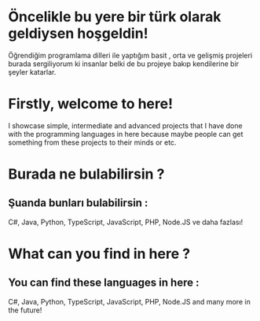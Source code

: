 # Öncelikle bu yere bir türk olarak geldiysen hoşgeldin!
Öğrendiğim programlama dilleri ile yaptığım basit , orta ve gelişmiş projeleri burada sergiliyorum ki insanlar belki de bu projeye bakıp kendilerine bir şeyler katarlar.

# Firstly, welcome to here!
I showcase simple, intermediate and advanced projects that I have done with the programming languages in here because maybe people can get something from these projects to their minds or etc.


# Burada ne bulabilirsin ?
## Şuanda bunları bulabilirsin :
C#, Java, Python, TypeScript, JavaScript, PHP, Node.JS ve daha fazlası!

# What can you find in here ?
## You can find these languages in here :
C#, Java, Python, TypeScript, JavaScript, PHP, Node.JS and many more in the future!
